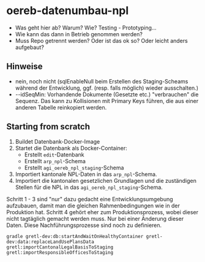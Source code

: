 # oereb-datenumbau-npl

* Was geht hier ab? Warum? Wie? Testing - Prototyping...
* Wie kann das dann in Betrieb genommen werden? 
* Muss Repo getrennt werden? Oder ist das ok so? Oder leicht anders aufgebaut?


## Hinweise

* nein, noch nicht (sqlEnableNull beim Erstellen des Staging-Scheams während der Entwicklung, ggf. (resp. falls möglich) wieder ausschalten.)
* --idSeqMin: Vorhandende Dokumente (Gesetzte etc.) "verbrauchen" die Sequenz. Das kann zu Kollisionen mit Primary Keys führen, die aus einer anderen Tabelle reinkopiert werden.

## Starting from scratch

1. Buildet Datenbank-Docker-Image
2. Startet die Datenbank als Docker-Container:
   - Erstellt `edit`-Datenbank
   - Erstellt `arp_npl`-Schema
   - Erstellt `agi_oereb_npl_staging`-Schema
3. Importiert kantonale NPL-Daten in das `arp_npl`-Schema.
4. Importiert die kantonalen gesetzlichen Grundlagen und die zuständigen Stellen für die NPL in das `agi_oereb_npl_staging`-Schema.

Schritt 1 - 3 sind "nur" dazu gedacht eine Entwicklungsumgebung aufzubauen, damit man die gleichen Rahmenbedingungen wie in der Produktion hat. Schritt 4 gehört eher zum Produktionsprozess, wobei dieser nicht tagtäglich gemacht werden muss. Nur bei einer Änderung dieser Daten. Diese Nachführungsprozesse sind noch zu definieren.

```
gradle gretl-dev:db:startAndWaitOnHealthyContainer gretl-dev:data:replaceLandUsePlansData gretl:importCantonalLegalBasisToStaging gretl:importResponsibleOfficesToStaging
```



